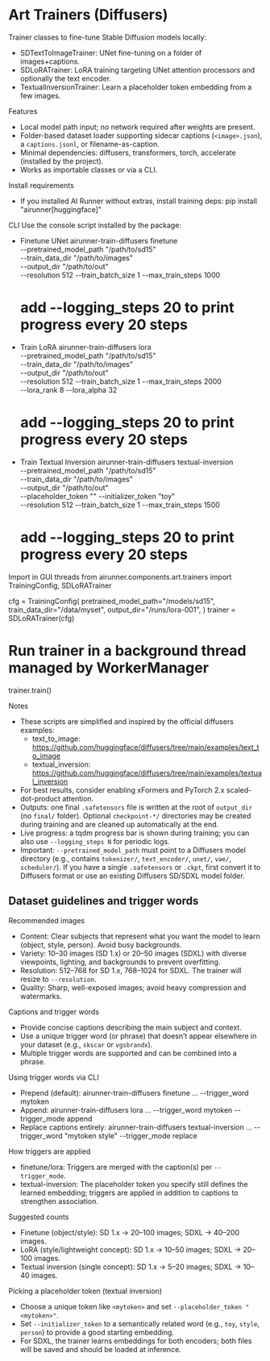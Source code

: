 # Art Trainers (Diffusers)

Trainer classes to fine-tune Stable Diffusion models locally:

- SDTextToImageTrainer: UNet fine-tuning on a folder of images+captions.
- SDLoRATrainer: LoRA training targeting UNet attention processors and optionally the text encoder.
- TextualInversionTrainer: Learn a placeholder token embedding from a few images.

Features
- Local model path input; no network required after weights are present.
- Folder-based dataset loader supporting sidecar captions (`<image>.json`), a `captions.jsonl`, or filename-as-caption.
- Minimal dependencies: diffusers, transformers, torch, accelerate (installed by the project).
- Works as importable classes or via a CLI.

Install requirements
- If you installed AI Runner without extras, install training deps:
  pip install "airunner[huggingface]"

CLI
Use the console script installed by the package:

- Finetune UNet
  airunner-train-diffusers finetune \
    --pretrained_model_path "/path/to/sd15" \
    --train_data_dir "/path/to/images" \
    --output_dir "/path/to/out" \
    --resolution 512 --train_batch_size 1 --max_train_steps 1000
  # add --logging_steps 20 to print progress every 20 steps

- Train LoRA
  airunner-train-diffusers lora \
  --pretrained_model_path "/path/to/sd15" \
    --train_data_dir "/path/to/images" \
    --output_dir "/path/to/out" \
    --resolution 512 --train_batch_size 1 --max_train_steps 2000 \
    --lora_rank 8 --lora_alpha 32
  # add --logging_steps 20 to print progress every 20 steps

- Train Textual Inversion
  airunner-train-diffusers textual-inversion \
    --pretrained_model_path "/path/to/sd15" \
    --train_data_dir "/path/to/images" \
    --output_dir "/path/to/out" \
    --placeholder_token "<my-token>" --initializer_token "toy" \
    --resolution 512 --train_batch_size 1 --max_train_steps 1500
  # add --logging_steps 20 to print progress every 20 steps

Import in GUI threads
from airunner.components.art.trainers import TrainingConfig, SDLoRATrainer

cfg = TrainingConfig(
    pretrained_model_path="/models/sd15",
    train_data_dir="/data/myset",
    output_dir="/runs/lora-001",
)
trainer = SDLoRATrainer(cfg)
# Run trainer in a background thread managed by WorkerManager
trainer.train()

Notes
- These scripts are simplified and inspired by the official diffusers examples:
  - text_to_image: https://github.com/huggingface/diffusers/tree/main/examples/text_to_image
  - textual_inversion: https://github.com/huggingface/diffusers/tree/main/examples/textual_inversion
- For best results, consider enabling xFormers and PyTorch 2.x scaled-dot-product attention.
- Outputs: one final `.safetensors` file is written at the root of `output_dir` (no `final/` folder). Optional `checkpoint-*/` directories may be created during training and are cleaned up automatically at the end.
 - Live progress: a tqdm progress bar is shown during training; you can also use `--logging_steps N` for periodic logs.
 - Important: `--pretrained_model_path` must point to a Diffusers model directory (e.g., contains `tokenizer/`, `text_encoder/`, `unet/`, `vae/`, `scheduler/`). If you have a single `.safetensors` or `.ckpt`, first convert it to Diffusers format or use an existing Diffusers SD/SDXL model folder.

## Dataset guidelines and trigger words

Recommended images
- Content: Clear subjects that represent what you want the model to learn (object, style, person). Avoid busy backgrounds.
- Variety: 10–30 images (SD 1.x) or 20–50 images (SDXL) with diverse viewpoints, lighting, and backgrounds to prevent overfitting.
- Resolution: 512–768 for SD 1.x, 768–1024 for SDXL. The trainer will resize to `--resolution`.
- Quality: Sharp, well-exposed images; avoid heavy compression and watermarks.

Captions and trigger words
- Provide concise captions describing the main subject and context.
- Use a unique trigger word (or phrase) that doesn’t appear elsewhere in your dataset (e.g., `skscar` or `vgsbrandx`).
- Multiple trigger words are supported and can be combined into a phrase.

Using trigger words via CLI
- Prepend (default):
  airunner-train-diffusers finetune ... --trigger_word mytoken
- Append:
  airunner-train-diffusers lora ... --trigger_word mytoken --trigger_mode append
- Replace captions entirely:
  airunner-train-diffusers textual-inversion ... --trigger_word "mytoken style" --trigger_mode replace

How triggers are applied
- finetune/lora: Triggers are merged with the caption(s) per `--trigger_mode`.
- textual-inversion: The placeholder token you specify still defines the learned embedding; triggers are applied in addition to captions to strengthen association.

Suggested counts
- Finetune (object/style): SD 1.x → 20–100 images; SDXL → 40–200 images.
- LoRA (style/lightweight concept): SD 1.x → 10–50 images; SDXL → 20–100 images.
- Textual inversion (single concept): SD 1.x → 5–20 images; SDXL → 10–40 images.

Picking a placeholder token (textual inversion)
- Choose a unique token like `<mytoken>` and set `--placeholder_token "<mytoken>"`.
- Set `--initializer_token` to a semantically related word (e.g., `toy`, `style`, `person`) to provide a good starting embedding.
- For SDXL, the trainer learns embeddings for both encoders; both files will be saved and should be loaded at inference.